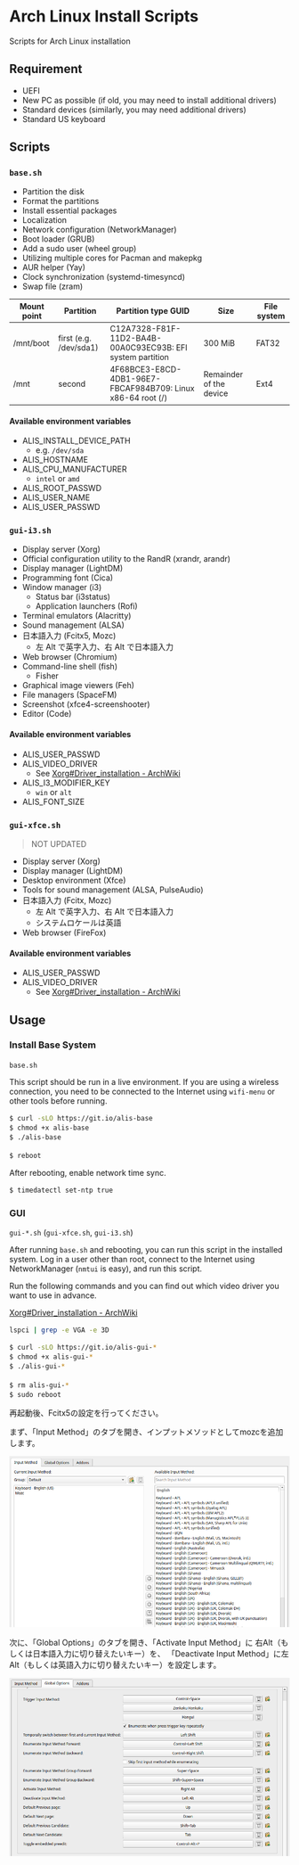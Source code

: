# Arch Linux Install Scripts

Scripts for Arch Linux installation

## Requirement

- UEFI
- New PC as possible (if old, you may need to install additional drivers)
- Standard devices (similarly, you may need additional drivers)
- Standard US keyboard

## Scripts

### `base.sh`

- Partition the disk
- Format the partitions
- Install essential packages
- Localization
- Network configuration (NetworkManager)
- Boot loader (GRUB)
- Add a sudo user (wheel group)
- Utilizing multiple cores for Pacman and makepkg
- AUR helper (Yay)
- Clock synchronization (systemd-timesyncd)
- Swap file (zram)

| Mount point | Partition              | Partition type GUID                                         | Size                    | File system |
| ----------- | ---------------------- | ----------------------------------------------------------- | ----------------------- | ----------- |
| /mnt/boot   | first (e.g. /dev/sda1) | C12A7328-F81F-11D2-BA4B-00A0C93EC93B: EFI system partition  | 300 MiB                 | FAT32       |
| /mnt        | second                 | 4F68BCE3-E8CD-4DB1-96E7-FBCAF984B709: Linux x86-64 root (/) | Remainder of the device | Ext4        |

#### Available environment variables

- ALIS_INSTALL_DEVICE_PATH
  - e.g. `/dev/sda`
- ALIS_HOSTNAME
- ALIS_CPU_MANUFACTURER
  - `intel` or `amd`
- ALIS_ROOT_PASSWD
- ALIS_USER_NAME
- ALIS_USER_PASSWD

### `gui-i3.sh`

- Display server (Xorg)
- Official configuration utility to the RandR (xrandr, arandr)
- Display manager (LightDM)
- Programming font (Cica)
- Window manager (i3)
  - Status bar (i3status)
  - Application launchers (Rofi)
- Terminal emulators (Alacritty)
- Sound management (ALSA)
- 日本語入力 (Fcitx5, Mozc)
  - 左 Alt で英字入力、右 Alt で日本語入力
- Web browser (Chromium)
- Command-line shell (fish)
  - Fisher
- Graphical image viewers (Feh)
- File managers (SpaceFM)
- Screenshot (xfce4-screenshooter)
- Editor (Code)

#### Available environment variables

- ALIS_USER_PASSWD
- ALIS_VIDEO_DRIVER
  - See [Xorg#Driver_installation - ArchWiki](https://wiki.archlinux.org/index.php/Xorg#Driver_installation)
- ALIS_I3_MODIFIER_KEY
  - `win` or `alt`
- ALIS_FONT_SIZE

### `gui-xfce.sh`

> NOT UPDATED

- Display server (Xorg)
- Display manager (LightDM)
- Desktop environment (Xfce)
- Tools for sound management (ALSA, PulseAudio)
- 日本語入力 (Fcitx, Mozc)
  - 左 Alt で英字入力、右 Alt で日本語入力
  - システムロケールは英語
- Web browser (FireFox)

#### Available environment variables

- ALIS_USER_PASSWD
- ALIS_VIDEO_DRIVER
  - See [Xorg#Driver_installation - ArchWiki](https://wiki.archlinux.org/index.php/Xorg#Driver_installation)

## Usage

### Install Base System

`base.sh`

This script should be run in a live environment.
If you are using a wireless connection, you need to be connected to the Internet using `wifi-menu` or other tools before running.

```sh
$ curl -sLO https://git.io/alis-base
$ chmod +x alis-base
$ ./alis-base

$ reboot
```

After rebooting, enable network time sync.

```sh
$ timedatectl set-ntp true
```

### GUI

`gui-*.sh` (`gui-xfce.sh`, `gui-i3.sh`)

After running `base.sh` and rebooting, you can run this script in the installed system.
Log in a user other than root, connect to the Internet using NetworkManager (`nmtui` is easy), and run this script.

Run the following commands and you can find out which video driver you want to use in advance.

[Xorg#Driver_installation - ArchWiki](https://wiki.archlinux.org/index.php/Xorg#Driver_installation)

```sh
lspci | grep -e VGA -e 3D
```

```sh
$ curl -sLO https://git.io/alis-gui-*
$ chmod +x alis-gui-*
$ ./alis-gui-*

$ rm alis-gui-*
$ sudo reboot
```

再起動後、Fcitx5の設定を行ってください。

まず、「Input Method」のタブを開き、インプットメソッドとしてmozcを追加します。 

![](fcitx5-input-method.png)

次に、「Global Options」のタブを開き、「Activate Input Method」に
右Alt（もしくは日本語入力に切り替えたいキー）を、
「Deactivate Input Method」に左Alt（もしくは英語入力に切り替えたいキー）を設定します。

![](fcitx5-global-options.png)

